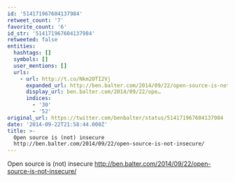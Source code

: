 ```yaml
---
id: '514171967604137984'
retweet_count: '7'
favorite_count: '6'
id_str: '514171967604137984'
retweeted: false
entities:
  hashtags: []
  symbols: []
  user_mentions: []
  urls:
    - url: http://t.co/Nkm2OTI2Vj
      expanded_url: http://ben.balter.com/2014/09/22/open-source-is-not-insecure/
      display_url: ben.balter.com/2014/09/22/ope…
      indices:
        - '30'
        - '52'
original_url: https://twitter.com/benbalter/status/514171967604137984
date: '2014-09-22T21:58:44.000Z'
title: >-
  Open source is (not) insecure
  http://ben.balter.com/2014/09/22/open-source-is-not-insecure/
---
```


Open source is (not) insecure http://ben.balter.com/2014/09/22/open-source-is-not-insecure/